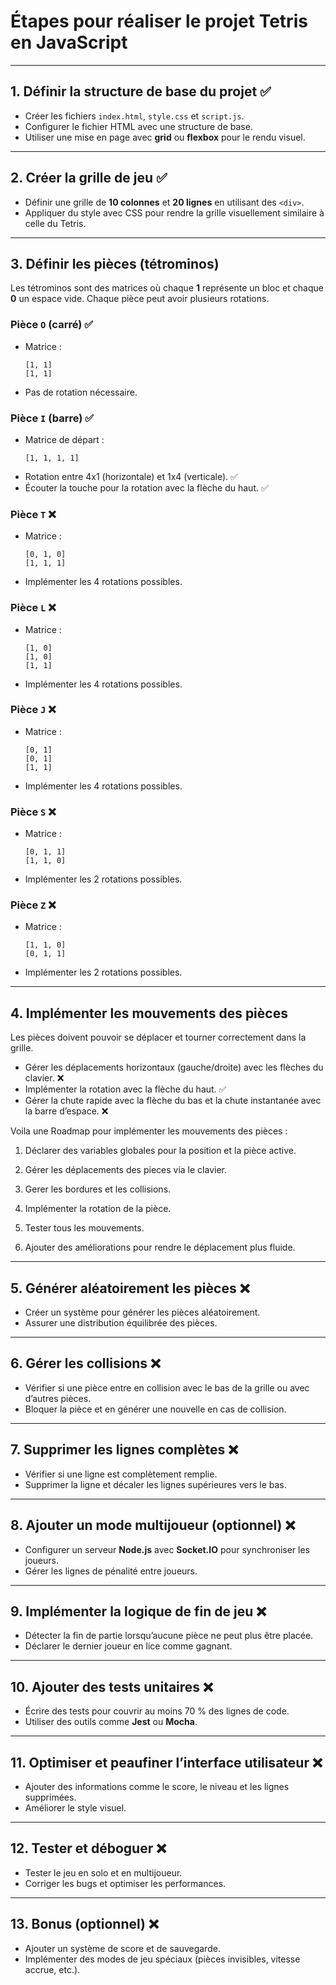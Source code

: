 # **Étapes pour réaliser le projet Tetris en JavaScript**

---

## **1. Définir la structure de base du projet** ✅  
- Créer les fichiers `index.html`, `style.css` et `script.js`.  
- Configurer le fichier HTML avec une structure de base.  
- Utiliser une mise en page avec **grid** ou **flexbox** pour le rendu visuel.

---

## **2. Créer la grille de jeu** ✅  
- Définir une grille de **10 colonnes** et **20 lignes** en utilisant des `<div>`.  
- Appliquer du style avec CSS pour rendre la grille visuellement similaire à celle du Tetris.

---
## **3. Définir les pièces (tétrominos)**

Les tétrominos sont des matrices où chaque **1** représente un bloc et chaque **0** un espace vide. Chaque pièce peut avoir plusieurs rotations.

### **Pièce `O` (carré)** ✅  
- Matrice :  
  ```
  [1, 1]
  [1, 1]
  ```
- Pas de rotation nécessaire.

### **Pièce `I` (barre)** ✅  
- Matrice de départ :  
  ```
  [1, 1, 1, 1]
  ```
- Rotation entre 4x1 (horizontale) et 1x4 (verticale). ✅  
- Écouter la touche pour la rotation avec la flèche du haut. ✅  

### **Pièce `T`** ❌  
- Matrice :  
  ```
  [0, 1, 0]
  [1, 1, 1]
  ```
- Implémenter les 4 rotations possibles.

### **Pièce `L`** ❌  
- Matrice :  
  ```
  [1, 0]
  [1, 0]
  [1, 1]
  ```
- Implémenter les 4 rotations possibles.

### **Pièce `J`** ❌  
- Matrice :  
  ```
  [0, 1]
  [0, 1]
  [1, 1]
  ```
- Implémenter les 4 rotations possibles.

### **Pièce `S`** ❌  
- Matrice :  
  ```
  [0, 1, 1]
  [1, 1, 0]
  ```
- Implémenter les 2 rotations possibles.

### **Pièce `Z`** ❌  
- Matrice :  
  ```
  [1, 1, 0]
  [0, 1, 1]
  ```
- Implémenter les 2 rotations possibles.

---

## **4. Implémenter les mouvements des pièces**

Les pièces doivent pouvoir se déplacer et tourner correctement dans la grille.

- Gérer les déplacements horizontaux (gauche/droite) avec les flèches du clavier. ❌
- Implémenter la rotation avec la flèche du haut. ✅
- Gérer la chute rapide avec la flèche du bas et la chute instantanée avec la barre d’espace. ❌

Voila une Roadmap pour implémenter les mouvements des pièces : 

1. Déclarer des variables globales pour la position et la pièce active.
2. Gérer les déplacements des pieces via le clavier.
3. Gerer les bordures et les collisions.

7. Implémenter la rotation de la pièce.
8. Tester tous les mouvements.
9. Ajouter des améliorations pour rendre le déplacement plus fluide.

---

## **5. Générer aléatoirement les pièces** ❌

- Créer un système pour générer les pièces aléatoirement.
- Assurer une distribution équilibrée des pièces.

---

## **6. Gérer les collisions** ❌  

- Vérifier si une pièce entre en collision avec le bas de la grille ou avec d’autres pièces.
- Bloquer la pièce et en générer une nouvelle en cas de collision.

---

## **7. Supprimer les lignes complètes** ❌  
- Vérifier si une ligne est complètement remplie.
- Supprimer la ligne et décaler les lignes supérieures vers le bas.

---

## **8. Ajouter un mode multijoueur (optionnel)** ❌  
- Configurer un serveur **Node.js** avec **Socket.IO** pour synchroniser les joueurs.
- Gérer les lignes de pénalité entre joueurs.

---

## **9. Implémenter la logique de fin de jeu** ❌  
- Détecter la fin de partie lorsqu’aucune pièce ne peut plus être placée.
- Déclarer le dernier joueur en lice comme gagnant.

---

## **10. Ajouter des tests unitaires** ❌  
- Écrire des tests pour couvrir au moins 70 % des lignes de code.
- Utiliser des outils comme **Jest** ou **Mocha**.

---

## **11. Optimiser et peaufiner l’interface utilisateur** ❌  
- Ajouter des informations comme le score, le niveau et les lignes supprimées.
- Améliorer le style visuel.

---

## **12. Tester et déboguer** ❌  
- Tester le jeu en solo et en multijoueur.
- Corriger les bugs et optimiser les performances.

---

## **13. Bonus (optionnel)** ❌  
- Ajouter un système de score et de sauvegarde.
- Implémenter des modes de jeu spéciaux (pièces invisibles, vitesse accrue, etc.).
